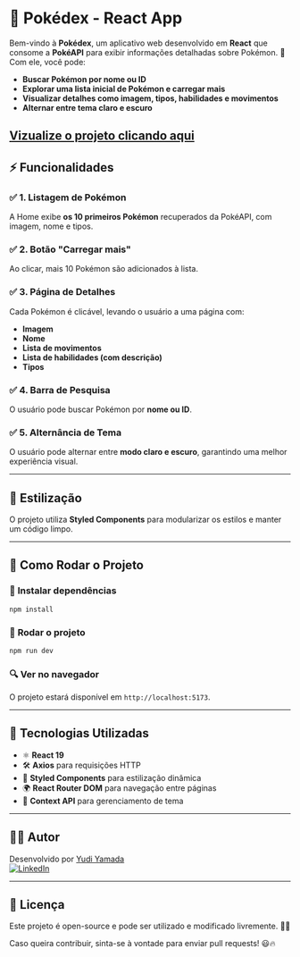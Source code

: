 # 📖 Pokédex - React App

Bem-vindo à **Pokédex**, um aplicativo web desenvolvido em **React** que consome a **PokéAPI** para exibir informações detalhadas sobre Pokémon. 🚀  
Com ele, você pode:
- **Buscar Pokémon por nome ou ID**
- **Explorar uma lista inicial de Pokémon e carregar mais**
- **Visualizar detalhes como imagem, tipos, habilidades e movimentos**
- **Alternar entre tema claro e escuro**

## [Vizualize o projeto clicando aqui](https://yudiyamada.github.io/pokedex/)

## ⚡ Funcionalidades

### ✅ **1. Listagem de Pokémon**
A Home exibe **os 10 primeiros Pokémon** recuperados da PokéAPI, com imagem, nome e tipos.

### ✅ **2. Botão "Carregar mais"**
Ao clicar, mais 10 Pokémon são adicionados à lista.

### ✅ **3. Página de Detalhes**
Cada Pokémon é clicável, levando o usuário a uma página com:
- **Imagem**
- **Nome**
- **Lista de movimentos**
- **Lista de habilidades (com descrição)**
- **Tipos**

### ✅ **4. Barra de Pesquisa**
O usuário pode buscar Pokémon por **nome ou ID**.

### ✅ **5. Alternância de Tema**
O usuário pode alternar entre **modo claro e escuro**, garantindo uma melhor experiência visual.

---

## 🎨 Estilização

O projeto utiliza **Styled Components** para modularizar os estilos e manter um código limpo.

---

## 🚀 Como Rodar o Projeto

### 🔧 **Instalar dependências**
```sh
npm install
```

### 🚀 **Rodar o projeto**
```sh
npm run dev
```

### 🔍 **Ver no navegador**
O projeto estará disponível em `http://localhost:5173`.

---

## 🔌 Tecnologias Utilizadas

- ⚛️ **React 19**
- 🛠 **Axios** para requisições HTTP
- 🎨 **Styled Components** para estilização dinâmica
- 🌍 **React Router DOM** para navegação entre páginas
- 🔄 **Context API** para gerenciamento de tema

---

## 👨‍💻 Autor

Desenvolvido por 
[Yudi Yamada](https://github.com/YudiYamada)  
[![LinkedIn](https://img.shields.io/badge/LinkedIn-blue?logo=linkedin)](https://www.linkedin.com/in/yudi-yamada-0a10181b9/)   

---

## 📜 Licença

Este projeto é open-source e pode ser utilizado e modificado livremente. 🚀🎉  

Caso queira contribuir, sinta-se à vontade para enviar pull requests! 😃🔥  